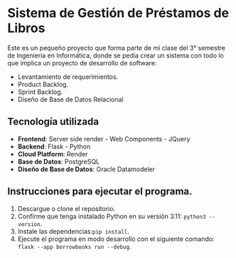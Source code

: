 # Sistema de Gestión de Préstamos de Libros

Este es un pequeño proyecto que forma parte de mi clase del 3° semestre de Ingeniería en Informática, donde se pedía crear un sistema con todo lo que implica un proyecto de desarrollo de software:

- Levantamiento de requerimientos.
- Product Backlog.
- Sprint Backlog.
- Diseño de Base de Datos Relacional

## Tecnología utilizada

- **Frontend**: Server side render - Web Components - JQuery
- **Backend**: Flask - Python
- **Cloud Platform**: Render
- **Base de Datos**: PostgreSQL
- **Diseño de Base de Datos**: Oracle Datamodeler

## Instrucciones para ejecutar el programa.

1. Descargue o clone el repositorio.
2. Confirme que tenga instalado Python en su versión 3.11: `python3 --version`.
3. Instale las dependencias:`pip install`.
4. Ejecute el programa en modo desarrollo con el siguiente comando:
   `flask --app borrowbooks run --debug`.
